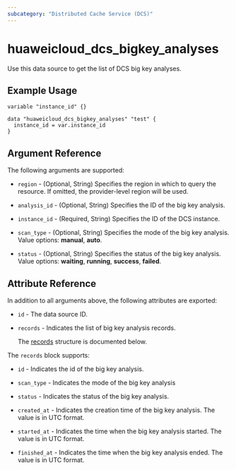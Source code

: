 ```yaml
---
subcategory: "Distributed Cache Service (DCS)"
---
```


# huaweicloud_dcs_bigkey_analyses

Use this data source to get the list of DCS big key analyses.

## Example Usage

```hcl
variable "instance_id" {}

data "huaweicloud_dcs_bigkey_analyses" "test" {
  instance_id = var.instance_id
}
```

## Argument Reference

The following arguments are supported:

* `region` - (Optional, String) Specifies the region in which to query the resource.
  If omitted, the provider-level region will be used.

* `analysis_id` - (Optional, String) Specifies the  ID of the big key analysis.

* `instance_id` - (Required, String) Specifies the ID of the DCS instance.

* `scan_type` - (Optional, String) Specifies the mode of the big key analysis.
  Value options: **manual**, **auto**.

* `status` - (Optional, String) Specifies the status of the big key analysis.
  Value options: **waiting**, **running**, **success**, **failed**.

## Attribute Reference

In addition to all arguments above, the following attributes are exported:

* `id` - The data source ID.

* `records` - Indicates the list of big key analysis records.

  The [records](#records_struct) structure is documented below.

<a name="records_struct"></a>
The `records` block supports:

* `id` - Indicates the id of the big key analysis.

* `scan_type` - Indicates the mode of the big key analysis

* `status` - Indicates the status of the big key analysis.

* `created_at` - Indicates the creation time of the big key analysis. The value is in UTC format.

* `started_at` - Indicates the time when the big key analysis started. The value is in UTC format.

* `finished_at` - Indicates the time when the big key analysis ended. The value is in UTC format.
